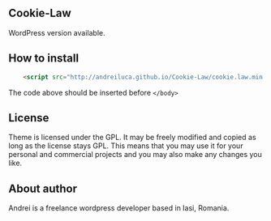 ## Cookie-Law
WordPress version available.


## How to install
```html
    <script src="http://andreiluca.github.io/Cookie-Law/cookie.law.min.js"></script>
```
The code above should be inserted before `</body>`

## License
Theme is licensed under the GPL. It may be freely modified and copied as long as the license stays GPL. This means that you may use it for your personal and commercial projects and you may also make any changes you like.

## About author
Andrei is a freelance wordpress developer based in Iasi, Romania.